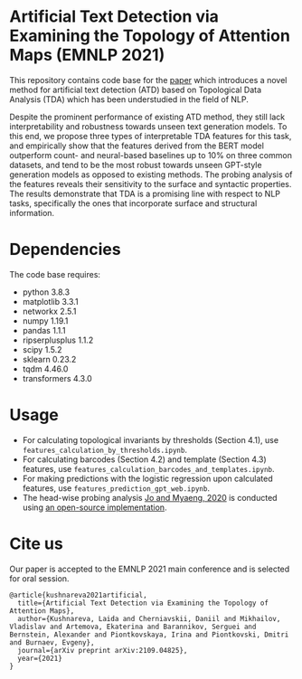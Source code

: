 # Artificial Text Detection via Examining the Topology of Attention Maps (EMNLP 2021)

This repository contains code base for the [paper](https://aclanthology.org/2021.emnlp-main.50.pdf) which introduces a novel method for artificial text detection (ATD) based on Topological Data Analysis (TDA) which has been understudied in the field of NLP.

Despite the prominent performance of existing ATD method, they still lack interpretability and robustness towards unseen text generation models. To this end, we propose three types of interpretable TDA features for this task, and empirically show that the features derived from the BERT model outperform count- and neural-based baselines up to 10% on three common datasets, and tend to be the most robust towards unseen GPT-style generation models as opposed to existing methods. The probing analysis of the features reveals their sensitivity to the surface and syntactic properties. The results demonstrate that TDA is a promising line with respect to NLP tasks, specifically the ones that incorporate surface and structural information.


# Dependencies
The code base requires:
* python 3.8.3
* matplotlib 3.3.1
* networkx 2.5.1
* numpy 1.19.1
* pandas 1.1.1
* ripserplusplus 1.1.2
* scipy 1.5.2
* sklearn 0.23.2
* tqdm 4.46.0
* transformers 4.3.0


# Usage
* For calculating topological invariants by thresholds (Section 4.1), use `features_calculation_by_thresholds.ipynb`.
* For calculating barcodes (Section 4.2) and template (Section 4.3) features, use `features_calculation_barcodes_and_templates.ipynb`.
* For making predictions with the logistic regression upon calculated features, use `features_prediction_gpt_web.ipynb`.
* The head-wise probing analysis [Jo and Myaeng, 2020](https://aclanthology.org/2020.acl-main.311/) is conducted using [an open-source implementation](https://github.com/heartcored98/transformer_anatomy). 


# Cite us
Our paper is accepted to the EMNLP 2021 main conference and is selected for oral session. 

```
@article{kushnareva2021artificial,
  title={Artificial Text Detection via Examining the Topology of Attention Maps},
  author={Kushnareva, Laida and Cherniavskii, Daniil and Mikhailov, Vladislav and Artemova, Ekaterina and Barannikov, Serguei and Bernstein, Alexander and Piontkovskaya, Irina and Piontkovski, Dmitri and Burnaev, Evgeny},
  journal={arXiv preprint arXiv:2109.04825},
  year={2021}
}
```
